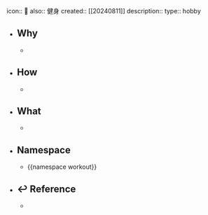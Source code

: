 icon:: 📄
also:: 健身 
created:: [[20240811]]
description:: 
type:: hobby

- ## Why
  -
- ## How
  -
- ## What
  -
- ## Namespace
  - {{namespace workout}}
- ## ↩ Reference
  -